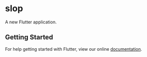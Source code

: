# slop

A new Flutter application.

## Getting Started

For help getting started with Flutter, view our online
[documentation](https://flutter.io/).
